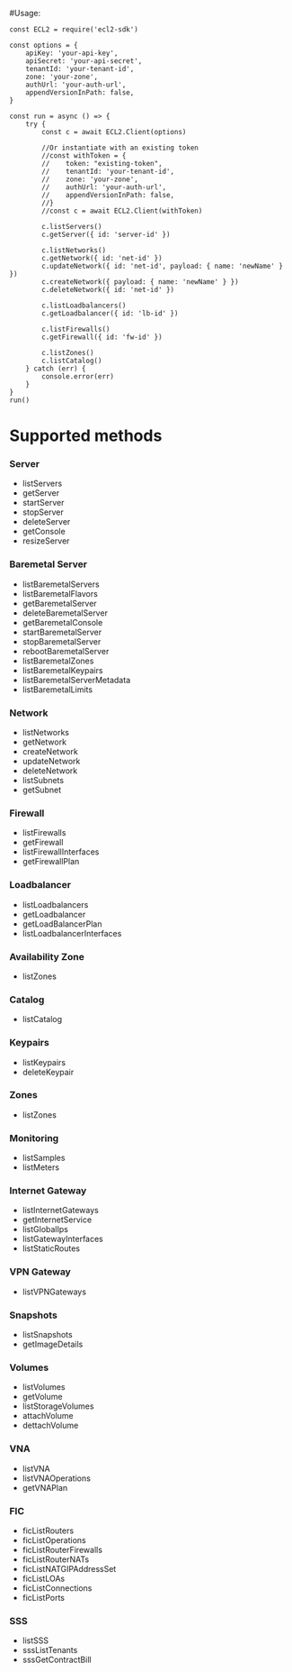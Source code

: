 #Usage:

    const ECL2 = require('ecl2-sdk')

    const options = {
        apiKey: 'your-api-key',
        apiSecret: 'your-api-secret',
        tenantId: 'your-tenant-id',
        zone: 'your-zone',
        authUrl: 'your-auth-url',
        appendVersionInPath: false,
    }

    const run = async () => {
        try {
            const c = await ECL2.Client(options)

            //Or instantiate with an existing token
            //const withToken = {
            //    token: "existing-token",
            //    tenantId: 'your-tenant-id',
            //    zone: 'your-zone',
            //    authUrl: 'your-auth-url',
            //    appendVersionInPath: false,
            //}
            //const c = await ECL2.Client(withToken)

            c.listServers()
            c.getServer({ id: 'server-id' })

            c.listNetworks()
            c.getNetwork({ id: 'net-id' })
            c.updateNetwork({ id: 'net-id', payload: { name: 'newName' } })
            c.createNetwork({ payload: { name: 'newName' } })
            c.deleteNetwork({ id: 'net-id' })

            c.listLoadbalancers()
            c.getLoadbalancer({ id: 'lb-id' })

            c.listFirewalls()
            c.getFirewall({ id: 'fw-id' })

            c.listZones()
            c.listCatalog()
        } catch (err) {
            console.error(err)
        }
    }
    run()

# Supported methods

### Server

-   listServers
-   getServer
-   startServer
-   stopServer
-   deleteServer
-   getConsole
-   resizeServer


### Baremetal Server

-   listBaremetalServers
-   listBaremetalFlavors
-   getBaremetalServer
-   deleteBaremetalServer
-   getBaremetalConsole
-   startBaremetalServer
-   stopBaremetalServer
-   rebootBaremetalServer
-   listBaremetalZones
-   listBaremetalKeypairs
-   listBaremetalServerMetadata
-   listBaremetalLimits

### Network

-   listNetworks
-   getNetwork
-   createNetwork
-   updateNetwork
-   deleteNetwork
-   listSubnets
-   getSubnet


### Firewall

-   listFirewalls
-   getFirewall
-   listFirewallInterfaces
-   getFirewallPlan

### Loadbalancer

-   listLoadbalancers
-   getLoadbalancer
-   getLoadBalancerPlan
-   listLoadbalancerInterfaces


### Availability Zone

-   listZones


### Catalog

-   listCatalog


### Keypairs

-   listKeypairs
-   deleteKeypair


### Zones

-   listZones


### Monitoring

-   listSamples
-   listMeters


### Internet Gateway

-   listInternetGateways
-   getInternetService
-   listGlobalIps
-   listGatewayInterfaces
-   listStaticRoutes


### VPN Gateway

-   listVPNGateways


### Snapshots

-   listSnapshots
-   getImageDetails


### Volumes

-   listVolumes
-   getVolume
-   listStorageVolumes
-   attachVolume
-   dettachVolume


### VNA

-   listVNA
-   listVNAOperations
-   getVNAPlan


### FIC

-   ficListRouters
-   ficListOperations
-   ficListRouterFirewalls
-   ficListRouterNATs
-   ficListNATGIPAddressSet
-   ficListLOAs
-   ficListConnections
-   ficListPorts


### SSS

-   listSSS
-   sssListTenants
-   sssGetContractBill
